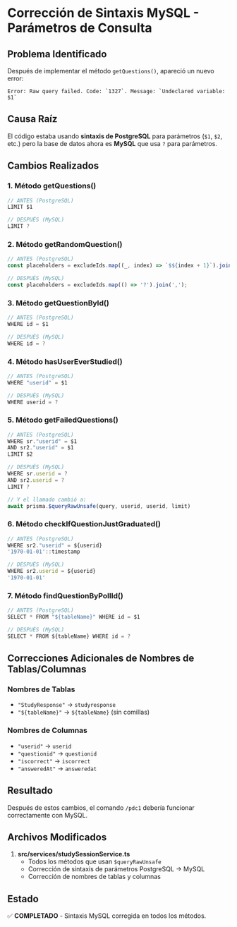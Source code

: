 # Corrección de Sintaxis MySQL - Parámetros de Consulta

## Problema Identificado

Después de implementar el método `getQuestions()`, apareció un nuevo error:

```
Error: Raw query failed. Code: `1327`. Message: `Undeclared variable: $1`
```

## Causa Raíz

El código estaba usando **sintaxis de PostgreSQL** para parámetros (`$1`, `$2`, etc.) pero la base de datos ahora es **MySQL** que usa `?` para parámetros.

## Cambios Realizados

### 1. Método getQuestions()
```typescript
// ANTES (PostgreSQL)
LIMIT $1

// DESPUÉS (MySQL)
LIMIT ?
```

### 2. Método getRandomQuestion()
```typescript
// ANTES (PostgreSQL)
const placeholders = excludeIds.map((_, index) => `$${index + 1}`).join(',');

// DESPUÉS (MySQL)
const placeholders = excludeIds.map(() => '?').join(',');
```

### 3. Método getQuestionById()
```typescript
// ANTES (PostgreSQL)
WHERE id = $1

// DESPUÉS (MySQL)
WHERE id = ?
```

### 4. Método hasUserEverStudied()
```typescript
// ANTES (PostgreSQL)
WHERE "userid" = $1

// DESPUÉS (MySQL)
WHERE userid = ?
```

### 5. Método getFailedQuestions()
```typescript
// ANTES (PostgreSQL)
WHERE sr."userid" = $1 
AND sr2."userid" = $1 
LIMIT $2

// DESPUÉS (MySQL)
WHERE sr.userid = ? 
AND sr2.userid = ? 
LIMIT ?

// Y el llamado cambió a:
await prisma.$queryRawUnsafe(query, userid, userid, limit)
```

### 6. Método checkIfQuestionJustGraduated()
```typescript
// ANTES (PostgreSQL)
WHERE sr2."userid" = ${userid}
'1970-01-01'::timestamp

// DESPUÉS (MySQL)
WHERE sr2.userid = ${userid}
'1970-01-01'
```

### 7. Método findQuestionByPollId()
```typescript
// ANTES (PostgreSQL)
SELECT * FROM "${tableName}" WHERE id = $1

// DESPUÉS (MySQL)
SELECT * FROM ${tableName} WHERE id = ?
```

## Correcciones Adicionales de Nombres de Tablas/Columnas

### Nombres de Tablas
- `"StudyResponse"` → `studyresponse`
- `"${tableName}"` → `${tableName}` (sin comillas)

### Nombres de Columnas
- `"userid"` → `userid`
- `"questionid"` → `questionid`
- `"iscorrect"` → `iscorrect`
- `"answeredAt"` → `answeredat`

## Resultado

Después de estos cambios, el comando `/pdc1` debería funcionar correctamente con MySQL.

## Archivos Modificados

1. **src/services/studySessionService.ts**
   - Todos los métodos que usan `$queryRawUnsafe`
   - Corrección de sintaxis de parámetros PostgreSQL → MySQL
   - Corrección de nombres de tablas y columnas

## Estado

✅ **COMPLETADO** - Sintaxis MySQL corregida en todos los métodos. 